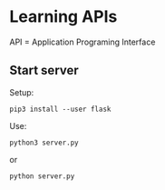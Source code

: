 # Learning APIs

API = Application Programing Interface

## Start server

Setup:
```
pip3 install --user flask
```

Use:
```
python3 server.py
```
or
```
python server.py
```
